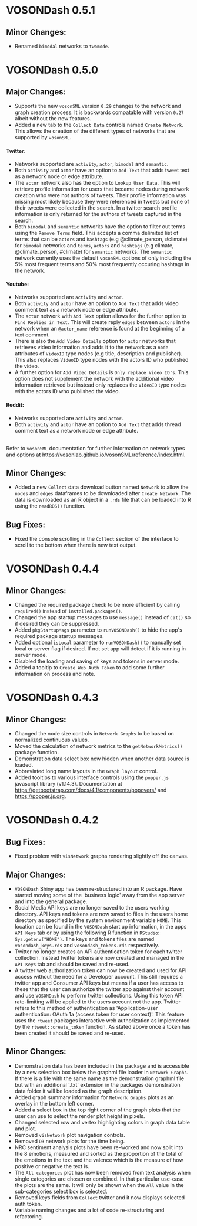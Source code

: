 # VOSONDash 0.5.1

## Minor Changes:
- Renamed `bimodal` networks to `twomode`.

# VOSONDash 0.5.0

## Major Changes:
- Supports the new `vosonSML` version `0.29` changes to the network and graph creation process. It is backwards compatable with version `0.27` albeit without the new features.
- Added a new tab to the `Collect Data` controls named `Create Network`. This allows the creation of the different types of networks that are supported by `vosonSML`.

#### Twitter:
- Networks supported are `activity`, `actor`, `bimodal` and `semantic`.
- Both `activity` and `actor` have an option to `Add Text` that adds tweet text as a network node or edge attribute.
- The `actor` network also has the option to `Lookup User Data`. This will retrieve profile information for users that became nodes during network creation who were not authors of tweets. Their profile information was missing most likely because they were referenced in tweets but none of their tweets were collected in the search. In a twitter search profile information is only returned for the authors of tweets captured in the search.
- Both `bimodal` and `semantic` networks have the option to filter out terms using the `Remove Terms` field. This accepts a comma delimited list of terms that can be `actors` and `hashtags` (e.g \@climate_person, #climate) for `bimodal` networks and `terms`, `actors` and `hashtags` (e.g climate, \@climate_person, #climate) for `semantic` networks. The `semantic` network currently uses the default `vosonSML` options of only including the 5% most frequent terms and 50% most frequently occuring hashtags in the network. 

#### Youtube:
- Networks supported are `activity` and `actor`.
- Both `activity` and `actor` have an option to `Add Text` that adds video comment text as a network node or edge attribute.
- The `actor` network with `Add Text` option allows for the further option to `Find Replies in Text`. This will create reply `edges` between `actors` in the network when an `@actor_name` reference is found at the beginning of a text comment.
- There is also the `Add Video Details` option for `actor` networks that retrieves video information and adds it to the network as a `node` attributes of `VideoID` type nodes (e.g title, description and publisher). This also replaces `VideoID` type nodes with the actors ID who published the video.
- A further option for `Add Video Details` is `Only replace Video ID's`. This option does not supplement the network with the additional video information retrieved but instead only replaces the `VideoID` type nodes with the actors ID who published the video.

#### Reddit:
- Networks supported are `activity` and `actor`.
- Both `activity` and `actor` have an option to `Add Text` that adds thread comment text as a network node or edge attribute. 

<br/>Refer to `vosonSML` documentation for further information on network types and options at https://vosonlab.github.io/vosonSML/reference/index.html.

## Minor Changes:
- Added a new `Collect` data download button named `Network` to allow the `nodes` and `edges` dataframes to be downloaded after `Create Network`. The data is downloaded as an R object in a `.rds` file that can be loaded into R using the `readRDS()` function. 

## Bug Fixes:
- Fixed the console scrolling in the `Collect` section of the interface to scroll to the bottom when there is new text output.

# VOSONDash 0.4.4

## Minor Changes:
- Changed the required package check to be more efficient by calling `required()` instead of `installed.packages()`.
- Changed the app startup messages to use `message()` instead of `cat()` so if desired they can be suppressed.
- Added `pkgStartupMsgs` parameter to `runVOSONDash()` to hide the app's required package startup messages.
- Added optional `isLocal` parameter to `runVOSONDash()` to manually set local or server flag if desired. If not set app will detect if it is running in server mode.
- Disabled the loading and saving of keys and tokens in server mode.
- Added a tooltip to `Create Web Auth Token` to add some further information on process and note.

# VOSONDash 0.4.3

## Minor Changes:
- Changed the node size controls in `Network Graphs` to be based on normalized continuous values.
- Moved the calculation of network metrics to the `getNetworkMetrics()` package function.
- Demonstration data select box now hidden when another data source is loaded.
- Abbreviated long name layouts in the `Graph layout` control.
- Added tooltips to various interface controls using the `popper.js` javascript library (v1.14.3). Documentation at https://getbootstrap.com/docs/4.1/components/popovers/ and https://popper.js.org.

# VOSONDash 0.4.2

## Bug Fixes:
- Fixed problem with `visNetwork` graphs rendering slightly off the canvas. 

## Major Changes:
- `VOSONDash` Shiny app has been re-structured into an R package. Have started moving some of the 'business logic' away from the app server and into the general package.
- Social Media API keys are no longer saved to the users working directory. API keys and tokens are now saved to files in the users home directory as specified by the system environment variable `HOME`. This location can be found in the `VOSONDash` start up information, in the apps `API Keys` tab or by using the following R function in `RStudio`: `Sys.getenv("HOME")`. The keys and tokens files are named `vosondash_keys.rds` and `vosondash_tokens.rds` respectively.
- Twitter no longer creates an API authentication token for each twitter collection. Instead twitter tokens are now created and managed in the `API Keys` tab and should be saved and re-used.
- A twitter web authorization token can now be created and used for API access without the need for a Developer account. This still requires a twitter app and Consumer API keys but means if a user has access to these that the user can authorize the twitter app against their account and use `VOSONDash` to perform twitter collections. Using this token API rate-limiting will be applied to the users account not the app. Twitter refers to this method of authentication as 'Application-user authentication: OAuth 1a (access token for user context)'. This feature uses the `rtweet` packages interactive web authorization as implemented by the `rtweet::create_token` function. As stated above once a token has been created it should be saved and re-used.

## Minor Changes:
- Demonstration data has been included in the package and is accessible by a new selection box below the graphml file loader in `Network Graphs`. If there is a file with the same name as the demonstration graphml file but with an additional '.txt' extension in the packages demonstration data folder it will be loaded as the graph description.
- Added graph summary information for `Network Graphs` plots as an overlay in the bottom left corner.
- Added a select box in the top right corner of the graph plots that the user can use to select the render plot height in pixels.
- Changed selected row and vertex highlighting colors in graph data table and plot.
- Removed `visNetwork` plot navigation controls.
- Removed `D3` network plots for the time being.
- NRC sentiment analysis plots have been re-worked and now split into the 8 emotions, measured and sorted as the proportion of the total of the emotions in the text and the valence which is the measure of how positive or negative the text is.
- The `All categories` plot has now been removed from text analysis when single categories are chosen or combined. In that particular use-case the plots are the same. It will only be shown when the `All` value in the sub-categories select box is selected.
- Removed keys fields from `Collect` twitter and it now displays selected auth token. 
- Variable naming changes and a lot of code re-structuring and refactoring. 